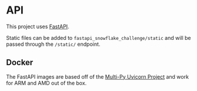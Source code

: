 # API

This project uses [FastAPI](https://fastapi.tiangolo.com/).

Static files can be added to `fastapi_snowflake_challenge/static` and will be passed through the `/static/` endpoint.

## Docker

The FastAPI images are based off of the [Multi-Py Uvicorn Project](https://github.com/multi-py/python-uvicorn) and work for ARM and AMD out of the box.
